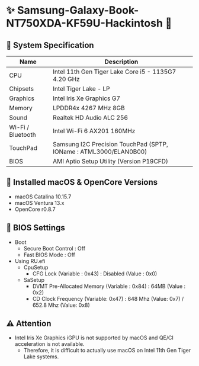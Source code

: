 # ✨ Samsung-Galaxy-Book-NT750XDA-KF59U-Hackintosh 🌌

## 🌿 System Specification
| Name | Description |
| - | - |
| CPU | Intel 11th Gen Tiger Lake Core i5 - 1135G7 4.20 GHz |
| Chipsets | Intel Tiger Lake - LP |
| Graphics | Intel Iris Xe Graphics G7 |
| Memory | LPDDR4x 4267 MHz 8GB |
| Sound | Realtek HD Audio ALC 256 |
| Wi-Fi / Bluetooth | Intel Wi-Fi 6 AX201 160MHz |
| TouchPad | Samsung I2C Precision TouchPad (SPTP, IOName : ATML3000/ELAN0B00) |
| BIOS | AMI Aptio Setup Utility (Version P19CFD) |

## 🍃 Installed macOS & OpenCore Versions
- macOS Catalina 10.15.7
- macOS Ventura 13.x
- OpenCore r0.8.7

## 🍁 BIOS Settings
- Boot
  - Secure Boot Control : Off
  - Fast BIOS Mode : Off
- Using RU.efi
  - CpuSetup
    - CFG Lock (Variable : 0x43) : Disabled (Value : 0x0)
  - SaSetup
    - DVMT Pre-Allocated Memory (Variable : 0x84) : 64MB (Value : 0x2)
    - CD Clock Frequency (Variable: 0x47) : 648 Mhz (Value: 0x7) / 652.8 Mhz (Value: 0x8) 

## ⚠️ Attention
- Intel Iris Xe Graphics iGPU is not supported by macOS and QE/CI acceleration is not available.
  - Therefore, it is difficult to actually use macOS on Intel 11th Gen Tiger Lake systems.
